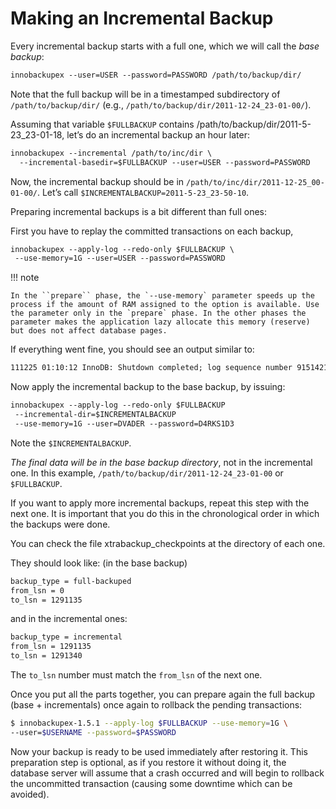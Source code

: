 # Making an Incremental Backup

Every incremental backup starts with a full one, which we will call the *base backup*:

```default
innobackupex --user=USER --password=PASSWORD /path/to/backup/dir/
```

Note that the full backup will be in a timestamped subdirectory of `/path/to/backup/dir/` (e.g., `/path/to/backup/dir/2011-12-24_23-01-00/`).

Assuming that variable `$FULLBACKUP` contains /path/to/backup/dir/2011-5-23_23-01-18, let’s do an incremental backup an hour later:

```default
innobackupex --incremental /path/to/inc/dir \
  --incremental-basedir=$FULLBACKUP --user=USER --password=PASSWORD
```

Now, the incremental backup should be in
`/path/to/inc/dir/2011-12-25_00-01-00/`. Let’s call
`$INCREMENTALBACKUP=2011-5-23_23-50-10`.

Preparing incremental backups is a bit different than full ones:

First you have to replay the committed transactions on each backup,

```default
innobackupex --apply-log --redo-only $FULLBACKUP \
 --use-memory=1G --user=USER --password=PASSWORD
```

!!! note

    In the ``prepare`` phase, the `--use-memory` parameter speeds up the process if the amount of RAM assigned to the option is available. Use the parameter only in the `prepare` phase. In the other phases the parameter makes the application lazy allocate this memory (reserve) but does not affect database pages.

If everything went fine, you should see an output similar to:

```default
111225 01:10:12 InnoDB: Shutdown completed; log sequence number 91514213
```

Now apply the incremental backup to the base backup, by issuing:

```default
innobackupex --apply-log --redo-only $FULLBACKUP
 --incremental-dir=$INCREMENTALBACKUP
 --use-memory=1G --user=DVADER --password=D4RKS1D3
```

Note the `$INCREMENTALBACKUP`.

*The final data will be in the base backup directory*, not in the incremental one. In this example, `/path/to/backup/dir/2011-12-24_23-01-00` or `$FULLBACKUP`.

If you want to apply more incremental backups, repeat this step with the next
one. It is important that you do this in the chronological order in which the
backups were done.

You can check the file xtrabackup_checkpoints at the directory of each one.

They should look like: (in the base backup)

```default
backup_type = full-backuped
from_lsn = 0
to_lsn = 1291135
```

and in the incremental ones:

```default
backup_type = incremental
from_lsn = 1291135
to_lsn = 1291340
```

The `to_lsn` number must match the `from_lsn` of the next one.

Once you put all the parts together, you can prepare again the full backup
(base + incrementals) once again to rollback the pending transactions:

```bash
$ innobackupex-1.5.1 --apply-log $FULLBACKUP --use-memory=1G \
--user=$USERNAME --password=$PASSWORD
```

Now your backup is ready to be used immediately after restoring it. This
preparation step is optional, as if you restore it without doing it, the
database server will assume that a crash occurred and will begin to rollback the
uncommitted transaction (causing some downtime which can be avoided).
